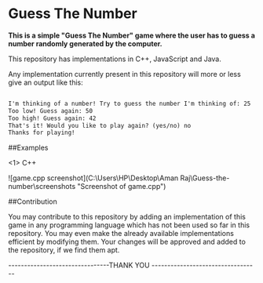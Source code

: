 
# Guess The Number

**This is a simple "Guess The Number" game where the user has to guess a number randomly generated by the computer.**

This repository has implementations in C++, JavaScript and Java.

Any implementation currently present in this repository will more or less give an output like this:

```markdown

I'm thinking of a number! Try to guess the number I'm thinking of: 25
Too low! Guess again: 50
Too high! Guess again: 42
That's it! Would you like to play again? (yes/no) no
Thanks for playing!

```

##Examples

<1> C++

![game.cpp screenshot](C:\Users\HP\Desktop\Aman Raj\Guess-the-number\screenshots "Screenshot of game.cpp")

##Contribution

You may contribute to this repository by adding an implementation of this game in any programming language which has not
been used so far in this repository. You may even make the already available implementations efficient by modifying them.
Your changes will be approved and added to the repository, if we find them apt.

--------------------------------THANK YOU ----------------------------------
